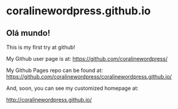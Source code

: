 # coralinewordpress.github.io

## Olá mundo!

This is my first try at github!

My Github user page is at: 
https://github.com/coralinewordpress/

My Github Pages repo can be found at:  
https://github.com/coralinewordpress/coralinewordpress.github.io/

And, soon, you can see my customized homepage at:

http://coralinewordpress.github.io/
